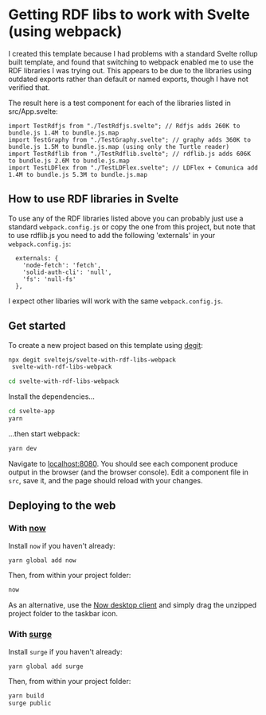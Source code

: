 # Getting RDF libs to work with Svelte (using webpack)

I created this template because I had problems with a standard Svelte rollup built template, and found that switching to 
webpack enabled me to use the RDF libraries I was trying out. This appears to be due to the libraries using outdated 
exports rather than default or named exports, though I have not verified that.

The result here is a test component for each of the libraries listed in src/App.svelte:
```
import TestRdfjs from "./TestRdfjs.svelte"; // Rdfjs adds 260K to bundle.js 1.4M to bundle.js.map
import TestGraphy from "./TestGraphy.svelte"; // graphy adds 360K to bundle.js 1.5M to bundle.js.map (using only the Turtle reader)
import TestRdflib from "./TestRdflib.svelte"; // rdflib.js adds 606K to bundle.js 2.6M to bundle.js.map
import TestLDFlex from "./TestLDFlex.svelte"; // LDFlex + Comunica add 1.4M to bundle.js 5.3M to bundle.js.map
```
## How to use RDF libraries in Svelte
To use any of the RDF libraries listed above you can probably just use a standard `webpack.config.js` or copy the one from this 
project, but note that to use rdflib.js you need to add the following 'externals' in your `webpack.config.js`:
```
  externals: {
    'node-fetch': 'fetch',
    'solid-auth-cli': 'null',
    'fs': 'null-fs'
  },
```
I expect other libaries will work with the same `webpack.config.js`.

## Get started
To create a new project based on this template using [degit](https://github.com/Rich-Harris/degit):

```bash
npx degit sveltejs/svelte-with-rdf-libs-webpack
 svelte-with-rdf-libs-webpack

cd svelte-with-rdf-libs-webpack
```

Install the dependencies...

```bash
cd svelte-app
yarn
```

...then start webpack:

```bash
yarn dev
```

Navigate to [localhost:8080](http://localhost:8080). You should see each component produce output in the browser (and the browser console). Edit a component file in `src`, save it, and the page should reload with your changes.


## Deploying to the web

### With [now](https://zeit.co/now)

Install `now` if you haven't already:

```bash
yarn global add now
```

Then, from within your project folder:

```bash
now
```

As an alternative, use the [Now desktop client](https://zeit.co/download) and simply drag the unzipped project folder to the taskbar icon.

### With [surge](https://surge.sh/)

Install `surge` if you haven't already:

```bash
yarn global add surge
```

Then, from within your project folder:

```bash
yarn build
surge public
```
